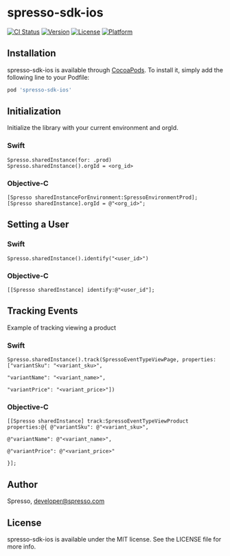 # spresso-sdk-ios

[![CI Status](https://img.shields.io/travis/Spresso/spresso-sdk-ios.svg?style=flat)](https://travis-ci.org/Spresso/spresso-sdk-ios)
[![Version](https://img.shields.io/cocoapods/v/spresso-sdk-ios.svg?style=flat)](https://cocoapods.org/pods/spresso-sdk-ios)
[![License](https://img.shields.io/cocoapods/l/spresso-sdk-ios.svg?style=flat)](https://cocoapods.org/pods/spresso-sdk-ios)
[![Platform](https://img.shields.io/cocoapods/p/spresso-sdk-ios.svg?style=flat)](https://cocoapods.org/pods/spresso-sdk-ios)


## Installation

spresso-sdk-ios is available through [CocoaPods](https://cocoapods.org). To install
it, simply add the following line to your Podfile:

```ruby
pod 'spresso-sdk-ios'
```

## Initialization

Initialize the library with your current environment and orgId.

### Swift

```
Spresso.sharedInstance(for: .prod)
Spresso.sharedInstance().orgId = <org_id>
```

### Objective-C

```
[Spresso sharedInstanceForEnvironment:SpressoEnvironmentProd];
[Spresso sharedInstance].orgId = @"<org_id>";
```

## Setting a User

### Swift

```
Spresso.sharedInstance().identify("<user_id>")
```

### Objective-C

```
[[Spresso sharedInstance] identify:@"<user_id"];
```

## Tracking Events

Example of tracking viewing a product

### Swift

```
Spresso.sharedInstance().track(SpressoEventTypeViewPage, properties: ["variantSku": "<variant_sku>",
                                                                              "variantName": "<variant_name>",
                                                                              "variantPrice": "<variant_price>"])
```

### Objective-C

```
[[Spresso sharedInstance] track:SpressoEventTypeViewProduct properties:@{ @"variantSku": @"<variant_sku>",
                                                                              @"variantName": @"<variant_name>",
                                                                              @"variantPrice": @"<variant_price>"
                                                                           }];
```

## Author

Spresso, developer@spresso.com

## License

spresso-sdk-ios is available under the MIT license. See the LICENSE file for more info.
